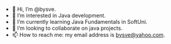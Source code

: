 - 👋 Hi, I’m @bysve.
- 👀 I’m interested in Java development.
- 🌱 I’m currently learning Java Fundamentals in SoftUni.
- 💞️ I’m looking to collaborate on java projects.
- 📫 How to reach me: my email address is bysve@yahoo.com.

<!---
bysve/bysve is a ✨ special ✨ repository because its `README.md` (this file) appears on your GitHub profile.
You can click the Preview link to take a look at your changes.
--->
